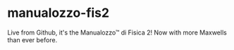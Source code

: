 # manualozzo-fis2
 Live from Github, it's the Manualozzo™ di Fisica 2! Now with more Maxwells than ever before.
